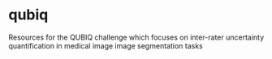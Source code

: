 # qubiq
Resources for the QUBIQ challenge which focuses on inter-rater uncertainty quantification in medical image image segmentation tasks
